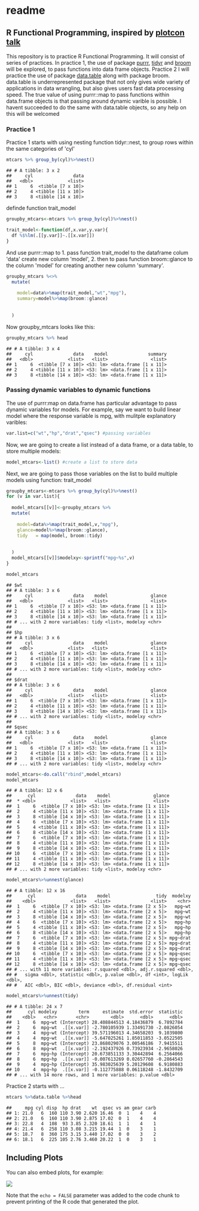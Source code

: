 readme
================

R Functional Programming, inspired by [plotcon talk](https://rstudio-pubs-static.s3.amazonaws.com/237010_6d37553296a34a6c899f2660911f1b17.html)
-----------------------------------------------------------------------------------------------------------------------------------------------

This repository is to practice R Functional Programming. It will consist of series of practices. In practice 1, the use of package [purrr](https://github.com/tidyverse/purrr), [tidyr](http://tidyr.tidyverse.org/) and [broom](https://cran.r-project.org/web/packages/broom/vignettes/broom.html) will be explored, to pass functions into data frame objects. Practice 2 I will practice the use of package [data.table](https://cran.r-project.org/web/packages/data.table/vignettes/datatable-intro.html) along with package broom. data.table is underrepresented package that not only gives wide variety of applications in data wrangling, but also gives users fast data processing speed.
The true value of using purrr::map to pass functions within data.frame objects is that passing around dynamic varible is possible. I havent succeeded to do the same with data.table objects, so any help on this will be welcomed

### Practice 1

Practice 1 starts with using nesting function tidyr::nest, to group rows within the same categories of 'cyl'

``` r
mtcars %>% group_by(cyl)%>%nest()
```

    ## # A tibble: 3 x 2
    ##     cyl               data
    ##   <dbl>             <list>
    ## 1     6  <tibble [7 x 10]>
    ## 2     4 <tibble [11 x 10]>
    ## 3     8 <tibble [14 x 10]>

definde function trait\_model

``` r
groupby_mtcars<-mtcars %>% group_by(cyl)%>%nest()

trait_model<-function(df,x.var,y.var){
  df %$%lm(.[[y.var]]~.[[x.var]])  
}
```

And use purrr::map to 1. pass function trait\_model to the dataframe colum 'data' create new column 'model', 2. then to pass function broom::glance to the column 'model' for creating another new column 'summary'.

``` r
groupby_mtcars %<>% 
  mutate(
    
    model=data%>%map(trait_model,"wt","mpg"),
    summary=model%>%map(broom::glance)
    
    
  )
```

Now groupby\_mtcars looks like this:

``` r
groupby_mtcars %>% head
```

    ## # A tibble: 3 x 4
    ##     cyl               data    model               summary
    ##   <dbl>             <list>   <list>                <list>
    ## 1     6  <tibble [7 x 10]> <S3: lm> <data.frame [1 x 11]>
    ## 2     4 <tibble [11 x 10]> <S3: lm> <data.frame [1 x 11]>
    ## 3     8 <tibble [14 x 10]> <S3: lm> <data.frame [1 x 11]>

### Passing dynamic variables to dynamic functions

The use of purrr:map on data.frame has particular advantage to pass dynamic variables for models. For example, say we want to build linear model where the response variable is mpg, with mulitple explanatory varibles:

``` r
var.list=c("wt","hp","drat","qsec") #passing variables 
```

Now, we are going to create a list instead of a data frame, or a data table, to store multiple models:

``` r
model_mtcars<-list() #create a list to store data
```

Next, we are going to pass those variables on the list to build multiple models using function: trait\_model

``` r
groupby_mtcars<-mtcars %>% group_by(cyl)%>%nest()
for (v in var.list){
  
  model_mtcars[[v]]<-groupby_mtcars %>% 
  mutate(
    
    model=data%>%map(trait_model,v,"mpg"),
    glance=model%>%map(broom::glance),
    tidy   = map(model, broom::tidy)
    
    
  )
  model_mtcars[[v]]$modelxy<-sprintf("mpg~%s",v)
}

model_mtcars
```

    ## $wt
    ## # A tibble: 3 x 6
    ##     cyl               data    model                glance
    ##   <dbl>             <list>   <list>                <list>
    ## 1     6  <tibble [7 x 10]> <S3: lm> <data.frame [1 x 11]>
    ## 2     4 <tibble [11 x 10]> <S3: lm> <data.frame [1 x 11]>
    ## 3     8 <tibble [14 x 10]> <S3: lm> <data.frame [1 x 11]>
    ## # ... with 2 more variables: tidy <list>, modelxy <chr>
    ## 
    ## $hp
    ## # A tibble: 3 x 6
    ##     cyl               data    model                glance
    ##   <dbl>             <list>   <list>                <list>
    ## 1     6  <tibble [7 x 10]> <S3: lm> <data.frame [1 x 11]>
    ## 2     4 <tibble [11 x 10]> <S3: lm> <data.frame [1 x 11]>
    ## 3     8 <tibble [14 x 10]> <S3: lm> <data.frame [1 x 11]>
    ## # ... with 2 more variables: tidy <list>, modelxy <chr>
    ## 
    ## $drat
    ## # A tibble: 3 x 6
    ##     cyl               data    model                glance
    ##   <dbl>             <list>   <list>                <list>
    ## 1     6  <tibble [7 x 10]> <S3: lm> <data.frame [1 x 11]>
    ## 2     4 <tibble [11 x 10]> <S3: lm> <data.frame [1 x 11]>
    ## 3     8 <tibble [14 x 10]> <S3: lm> <data.frame [1 x 11]>
    ## # ... with 2 more variables: tidy <list>, modelxy <chr>
    ## 
    ## $qsec
    ## # A tibble: 3 x 6
    ##     cyl               data    model                glance
    ##   <dbl>             <list>   <list>                <list>
    ## 1     6  <tibble [7 x 10]> <S3: lm> <data.frame [1 x 11]>
    ## 2     4 <tibble [11 x 10]> <S3: lm> <data.frame [1 x 11]>
    ## 3     8 <tibble [14 x 10]> <S3: lm> <data.frame [1 x 11]>
    ## # ... with 2 more variables: tidy <list>, modelxy <chr>

``` r
model_mtcars<-do.call("rbind",model_mtcars)
model_mtcars
```

    ## # A tibble: 12 x 6
    ##      cyl               data    model                glance
    ##  * <dbl>             <list>   <list>                <list>
    ##  1     6  <tibble [7 x 10]> <S3: lm> <data.frame [1 x 11]>
    ##  2     4 <tibble [11 x 10]> <S3: lm> <data.frame [1 x 11]>
    ##  3     8 <tibble [14 x 10]> <S3: lm> <data.frame [1 x 11]>
    ##  4     6  <tibble [7 x 10]> <S3: lm> <data.frame [1 x 11]>
    ##  5     4 <tibble [11 x 10]> <S3: lm> <data.frame [1 x 11]>
    ##  6     8 <tibble [14 x 10]> <S3: lm> <data.frame [1 x 11]>
    ##  7     6  <tibble [7 x 10]> <S3: lm> <data.frame [1 x 11]>
    ##  8     4 <tibble [11 x 10]> <S3: lm> <data.frame [1 x 11]>
    ##  9     8 <tibble [14 x 10]> <S3: lm> <data.frame [1 x 11]>
    ## 10     6  <tibble [7 x 10]> <S3: lm> <data.frame [1 x 11]>
    ## 11     4 <tibble [11 x 10]> <S3: lm> <data.frame [1 x 11]>
    ## 12     8 <tibble [14 x 10]> <S3: lm> <data.frame [1 x 11]>
    ## # ... with 2 more variables: tidy <list>, modelxy <chr>

``` r
model_mtcars%>%unnest(glance)
```

    ## # A tibble: 12 x 16
    ##      cyl               data    model                 tidy  modelxy
    ##    <dbl>             <list>   <list>               <list>    <chr>
    ##  1     6  <tibble [7 x 10]> <S3: lm> <data.frame [2 x 5]>   mpg~wt
    ##  2     4 <tibble [11 x 10]> <S3: lm> <data.frame [2 x 5]>   mpg~wt
    ##  3     8 <tibble [14 x 10]> <S3: lm> <data.frame [2 x 5]>   mpg~wt
    ##  4     6  <tibble [7 x 10]> <S3: lm> <data.frame [2 x 5]>   mpg~hp
    ##  5     4 <tibble [11 x 10]> <S3: lm> <data.frame [2 x 5]>   mpg~hp
    ##  6     8 <tibble [14 x 10]> <S3: lm> <data.frame [2 x 5]>   mpg~hp
    ##  7     6  <tibble [7 x 10]> <S3: lm> <data.frame [2 x 5]> mpg~drat
    ##  8     4 <tibble [11 x 10]> <S3: lm> <data.frame [2 x 5]> mpg~drat
    ##  9     8 <tibble [14 x 10]> <S3: lm> <data.frame [2 x 5]> mpg~drat
    ## 10     6  <tibble [7 x 10]> <S3: lm> <data.frame [2 x 5]> mpg~qsec
    ## 11     4 <tibble [11 x 10]> <S3: lm> <data.frame [2 x 5]> mpg~qsec
    ## 12     8 <tibble [14 x 10]> <S3: lm> <data.frame [2 x 5]> mpg~qsec
    ## # ... with 11 more variables: r.squared <dbl>, adj.r.squared <dbl>,
    ## #   sigma <dbl>, statistic <dbl>, p.value <dbl>, df <int>, logLik <dbl>,
    ## #   AIC <dbl>, BIC <dbl>, deviance <dbl>, df.residual <int>

``` r
model_mtcars%>%unnest(tidy)
```

    ## # A tibble: 24 x 7
    ##      cyl modelxy        term     estimate  std.error  statistic
    ##    <dbl>   <chr>       <chr>        <dbl>      <dbl>      <dbl>
    ##  1     6  mpg~wt (Intercept) 28.408844513 4.18436879  6.7892784
    ##  2     6  mpg~wt  .[[x.var]] -2.780105939 1.33491730 -2.0826054
    ##  3     4  mpg~wt (Intercept) 39.571196013 4.34658203  9.1039800
    ##  4     4  mpg~wt  .[[x.var]] -5.647025261 1.85011853 -3.0522505
    ##  5     8  mpg~wt (Intercept) 23.868029076 3.00546186  7.9415511
    ##  6     8  mpg~wt  .[[x.var]] -2.192437926 0.73923934 -2.9658026
    ##  7     6  mpg~hp (Intercept) 20.673851133 3.30442894  6.2564066
    ##  8     6  mpg~hp  .[[x.var]] -0.007613269 0.02657760 -0.2864543
    ##  9     4  mpg~hp (Intercept) 35.983025639 5.20129608  6.9180883
    ## 10     4  mpg~hp  .[[x.var]] -0.112775888 0.06118248 -1.8432709
    ## # ... with 14 more rows, and 1 more variables: p.value <dbl>

Practice 2 starts with ...

``` r
mtcars %>%data.table %>%head
```

    ##     mpg cyl disp  hp drat    wt  qsec vs am gear carb
    ## 1: 21.0   6  160 110 3.90 2.620 16.46  0  1    4    4
    ## 2: 21.0   6  160 110 3.90 2.875 17.02  0  1    4    4
    ## 3: 22.8   4  108  93 3.85 2.320 18.61  1  1    4    1
    ## 4: 21.4   6  258 110 3.08 3.215 19.44  1  0    3    1
    ## 5: 18.7   8  360 175 3.15 3.440 17.02  0  0    3    2
    ## 6: 18.1   6  225 105 2.76 3.460 20.22  1  0    3    1

Including Plots
---------------

You can also embed plots, for example:

![](readme_files/figure-markdown_github-ascii_identifiers/pressure-1.png)

Note that the `echo = FALSE` parameter was added to the code chunk to prevent printing of the R code that generated the plot.
